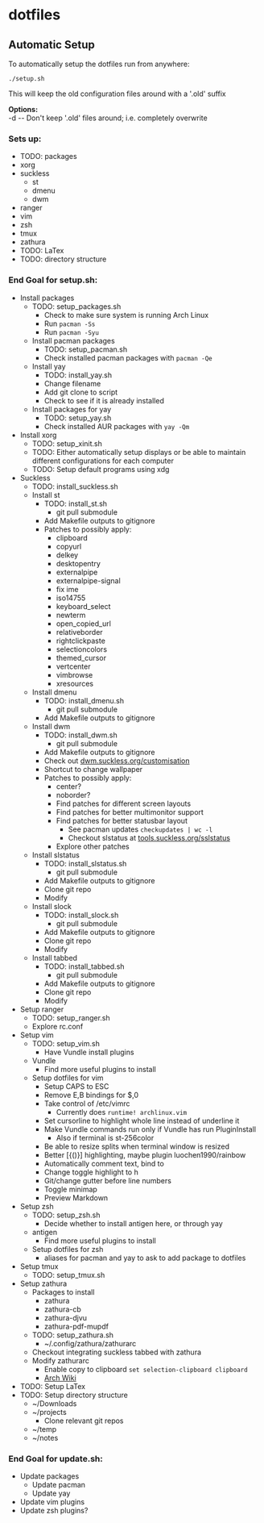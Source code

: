 # dotfiles
## Automatic Setup
To automatically setup the dotfiles run from anywhere:
```
./setup.sh
```
This will keep the old configuration files around with a '.old' suffix

**Options:**  
-d -- Don't keep '.old' files around; i.e. completely overwrite

### Sets up:
* TODO: packages
* xorg
* suckless
    - st
    - dmenu
    - dwm
* ranger
* vim
* zsh
* tmux
* zathura
* TODO: LaTex
* TODO: directory structure

### End Goal for setup.sh:
* Install packages
    - TODO: setup_packages.sh
        - Check to make sure system is running Arch Linux
        - Run `pacman -Ss`
        - Run `pacman -Syu`
    - Install pacman packages
        - TODO: setup_pacman.sh
        - Check installed pacman packages with `pacman -Qe`
    - Install yay
        - TODO: install_yay.sh
        - Change filename
        - Add git clone to script
        - Check to see if it is already installed
    - Install packages for yay
        - TODO: setup_yay.sh
        - Check installed AUR packages with `yay -Qm`
* Install xorg
    - TODO: setup_xinit.sh
    - TODO: Either automatically setup displays or be able to maintain different configurations for each computer
    - TODO: Setup default programs using xdg
* Suckless
    - TODO: install_suckless.sh
    - Install st
        - TODO: install_st.sh
            - git pull submodule
        - Add Makefile outputs to gitignore
        - Patches to possibly apply:
            - clipboard
            - copyurl
            - delkey
            - desktopentry
            - externalpipe
            - externalpipe-signal
            - fix ime
            - iso14755
            - keyboard_select
            - newterm
            - open_copied_url
            - relativeborder
            - rightclickpaste
            - selectioncolors
            - themed_cursor
            - vertcenter
            - vimbrowse
            - xresources
    - Install dmenu
        - TODO: install_dmenu.sh
            - git pull submodule
        - Add Makefile outputs to gitignore
    - Install dwm
        - TODO: install_dwm.sh
            - git pull submodule
        - Add Makefile outputs to gitignore
        - Check out [dwm.suckless.org/customisation](https://dwm.suckless.org/customisation)
        - Shortcut to change wallpaper
        - Patches to possibly apply:
            - center?
            - noborder?
            - Find patches for different screen layouts
            - Find patches for better multimonitor support
            - Find patches for better statusbar layout
                - See pacman updates `checkupdates | wc -l`
                - Checkout slstatus at [tools.suckless.org/sslstatus](https://tools.suckless.org/slstatus)
            - Explore other patches
    - Install slstatus
        - TODO: install_slstatus.sh
            - git pull submodule
        - Add Makefile outputs to gitignore
        - Clone git repo
        - Modify
    - Install slock
        - TODO: install_slock.sh
            - git pull submodule
        - Add Makefile outputs to gitignore
        - Clone git repo
        - Modify
    - Install tabbed
        - TODO: install_tabbed.sh
            - git pull submodule
        - Add Makefile outputs to gitignore
        - Clone git repo
        - Modify
* Setup ranger
    - TODO: setup_ranger.sh
    - Explore rc.conf
* Setup vim
    - TODO: setup_vim.sh
        - Have Vundle install plugins
    - Vundle
        - Find more useful plugins to install
    - Setup dotfiles for vim
        - Setup CAPS to ESC
        - Remove E,B bindings for $,0
        - Take control of /etc/vimrc
            - Currently does `runtime! archlinux.vim`
        - Set cursorline to highlight whole line instead of underline it 
        - Make Vundle commands run only if Vundle has run PluginInstall
            - Also if terminal is st-256color
        - Be able to resize splits when terminal window is resized 
        - Better [{()}] highlighting, maybe plugin luochen1990/rainbow
        - Automatically comment text, bind to <leader><Space>
        - Change toggle highlight to <leader>h 
        - Git/change gutter before line numbers
        - Toggle minimap
        - Preview Markdown
* Setup zsh
    - TODO: setup_zsh.sh
        - Decide whether to install antigen here, or through yay
    - antigen
        - Find more useful plugins to install
    - Setup dotfiles for zsh
        - aliases for pacman and yay to ask to add package to dotfiles
* Setup tmux
    - TODO: setup_tmux.sh
* Setup zathura
    - Packages to install
        - zathura
        - zathura-cb
        - zathura-djvu
        - zathura-pdf-mupdf
    - TODO: setup_zathura.sh
        - ~/.config/zathura/zathurarc
    - Checkout integrating suckless tabbed with zathura
    - Modify zathurarc
        - Enable copy to clipboard `set selection-clipboard clipboard`
        - [Arch Wiki](https://wiki.archlinux.org/index.php/Zathura)
* TODO: Setup LaTex
* TODO: Setup directory structure
    - ~/Downloads
    - ~/projects
        - Clone relevant git repos
    - ~/temp
    - ~/notes


### End Goal for update.sh:
* Update packages
    - Update pacman
    - Update yay
* Update vim plugins
* Update zsh plugins?
